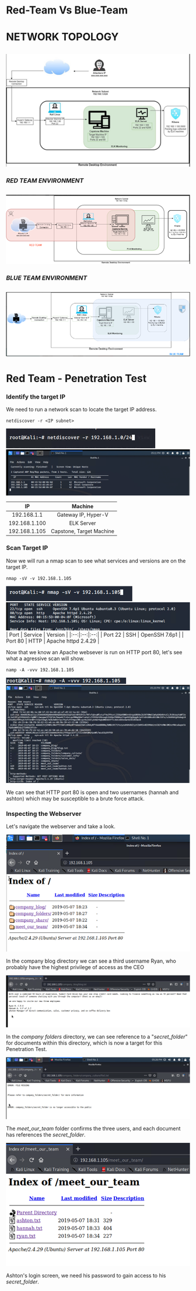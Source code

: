 # Red-Team Vs Blue-Team

# **NETWORK TOPOLOGY**

![network-topology](https://github.com/FRobertAllen/Red-Team-Vs-Blue-Team/blob/main/Images/network-topology.PNG)
-----------------------------------------------------------------------------------------------------------------
### *RED TEAM ENVIRONMENT*
![Red-Team](https://github.com/FRobertAllen/Red-Team-Vs-Blue-Team/blob/main/Images/Red-Team.PNG)
-----------------------------------------------------------------------------------------------------------------
### *BLUE TEAM ENVIRONMENT*
![Blue-Team](https://github.com/FRobertAllen/Red-Team-Vs-Blue-Team/blob/main/Images/Blue-Team.PNG)
-----------------------------------------------------------------------------------------------------------------

# **Red Team - Penetration Test**

### Identify the target IP
We need to run a network scan to locate the target IP address.
```
netdiscover -r <IP subnet>
 ```
  ![netdiscover command](https://github.com/FRobertAllen/Red-Team-Vs-Blue-Team/blob/main/Images/netdiscover%20command.PNG)
  ![netdiscover](https://github.com/FRobertAllen/Red-Team-Vs-Blue-Team/blob/main/Images/netdiscover.PNG)

| IP | Machine |
|:-------------:|:-------------:|
| 192.168.1.1 | Gateway IP, Hyper-V |
| 192.168.1.100 | ELK Server |
| 192.168.1.105 | Capstone, Target Machine |


### Scan Target IP
Now we will run a nmap scan to see what services and versions are on the target IP.
```
nmap -sV -v 192.168.1.105
```
![nmap command](https://github.com/FRobertAllen/Red-Team-Vs-Blue-Team/blob/main/Images/nmap%20command.PNG)
![nmap-scan service & version](https://github.com/FRobertAllen/Red-Team-Vs-Blue-Team/blob/main/Images/nmap-scan%20service%20%26%20version.PNG)
| Port | Service | Version |
|:--:|:--:|:--:|
| Port 22 | SSH | OpenSSH 7.6p1 |
| Port 80 | HTTP | Apache httpd 2.4.29 |

Now that we know an Apache websever is run on HTTP port 80, let's see what a agressive scan will show.
```
namp -A -vvv 192.168.1.105
```
![nmap aggressive scan command](https://github.com/FRobertAllen/Red-Team-Vs-Blue-Team/blob/main/Images/nmap%20aggressive%20scan%20command.PNG)
![nmap-vvv-scan](https://github.com/FRobertAllen/Red-Team-Vs-Blue-Team/blob/main/Images/nmap-vvv-scan.PNG)

We can see that HTTP port 80 is open and two usernames (hannah and ashton) which may be susceptible to a brute force attack.

### Inspecting the Webserver 
Let's navigate the webserver and take a look.

![webserver](https://github.com/FRobertAllen/Red-Team-Vs-Blue-Team/blob/main/Images/webserver.PNG)

In the company blog directory we can see a third username Ryan, who probably have the highest privilege of access as the CEO

![company_blog](https://github.com/FRobertAllen/Red-Team-Vs-Blue-Team/blob/main/Images/company_blog.PNG)

In the *company folders* directory, we can see reference to a "*secret_folder*" for documents within this directory, which is now a target for this Penetration Test.

![company-fold_company-culture](https://github.com/FRobertAllen/Red-Team-Vs-Blue-Team/blob/main/Images/company-fold_company-culture.PNG)

The *meet_our_team* folder confirms the three users, and each document has references the *secret_folder*.

![meet our team](https://github.com/FRobertAllen/Red-Team-Vs-Blue-Team/blob/main/Images/meet%20our%20team.PNG)


Ashton's login screen, we need his password to gain access to his *secret_folder*.
